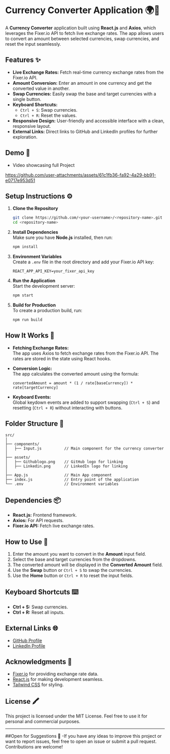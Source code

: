 # Currency Converter Application 🌍💱

A **Currency Converter** application built using **React.js** and **Axios**, which leverages the Fixer.io API to fetch live exchange rates. The app allows users to convert an amount between selected currencies, swap currencies, and reset the input seamlessly.

## Features ✨
- **Live Exchange Rates:** Fetch real-time currency exchange rates from the Fixer.io API.
- **Amount Conversion:** Enter an amount in one currency and get the converted value in another.
- **Swap Currencies:** Easily swap the base and target currencies with a single button.
- **Keyboard Shortcuts:**
  - `Ctrl + S`: Swap currencies.
  - `Ctrl + R`: Reset the values.
- **Responsive Design:** User-friendly and accessible interface with a clean, responsive layout.
- **External Links:** Direct links to GitHub and LinkedIn profiles for further exploration.

## Demo 📸
- Video showcasing full Project


https://github.com/user-attachments/assets/61c1fb36-fa92-4a29-bb91-e0717e953d51



## Setup Instructions ⚙️

1. **Clone the Repository**  
   ```bash
   git clone https://github.com/<your-username>/<repository-name>.git
   cd <repository-name>
   ```

2. **Install Dependencies**  
   Make sure you have **Node.js** installed, then run:  
   ```bash
   npm install
   ```

3. **Environment Variables**  
   Create a `.env` file in the root directory and add your Fixer.io API key:
   ```env
   REACT_APP_API_KEY=your_fixer_api_key
   ```

4. **Run the Application**  
   Start the development server:  
   ```bash
   npm start
   ```

5. **Build for Production**  
   To create a production build, run:  
   ```bash
   npm run build
   ```

## How It Works 🔧

- **Fetching Exchange Rates:**  
  The app uses Axios to fetch exchange rates from the Fixer.io API. The rates are stored in the state using React hooks.

- **Conversion Logic:**  
  The app calculates the converted amount using the formula:  
  ```
  convertedAmount = amount * (1 / rate[baseCurrency]) * rate[targetCurrency]
  ```

- **Keyboard Events:**  
  Global keydown events are added to support swapping (`Ctrl + S`) and resetting (`Ctrl + R`) without interacting with buttons.

## Folder Structure 📁
```
src/
│
├── components/
│   ├── Input.js          // Main component for the currency converter
│
├── assets/
│   ├── Githublogo.png    // GitHub logo for linking
│   ├── Linkedin.png      // LinkedIn logo for linking
│
├── App.js                // Main App component
├── index.js              // Entry point of the application
└── .env                  // Environment variables
```

## Dependencies 📦
- **React.js:** Frontend framework.
- **Axios:** For API requests.
- **Fixer.io API:** Fetch live exchange rates.

## How to Use 💛
1. Enter the amount you want to convert in the **Amount** input field.
2. Select the base and target currencies from the dropdowns.
3. The converted amount will be displayed in the **Converted Amount** field.
4. Use the **Swap** button or `Ctrl + S` to swap the currencies.
5. Use the **Home** button or `Ctrl + R` to reset the input fields.

## Keyboard Shortcuts ⌨️
- **Ctrl + S:** Swap currencies.
- **Ctrl + R:** Reset all inputs.

## External Links 🌐
- [GitHub Profile](https://github.com/ItsUjjwalGoel)
- [LinkedIn Profile](https://linkedin.com/in/its-ujjwal)

## Acknowledgments 🎉
- [Fixer.io](https://fixer.io) for providing exchange rate data.
- [React.js](https://reactjs.org/) for making development seamless.
- [Tailwind CSS](https://tailwindcss.com/) for styling.

## License 🖍️
This project is licensed under the MIT License. Feel free to use it for personal and commercial purposes.

---
##Open for Suggestions 💬
-If you have any ideas to improve this project or want to report issues, feel free to open an issue or submit a pull request. Contributions are welcome!

